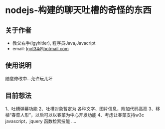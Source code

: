 nodejs-构建的聊天吐槽的奇怪的东西
==============================
关于作者
----------------------

* 教父右手(lgyhitler), 程序员Java,Javacript
* email: lgyt34@hotmail.com

使用说明
----------------------

随意修改中...允许玩儿坏

目前想法
----------------------
1、吐槽弹幕功能
2、吐槽对象暂定为 各种文字、图片信息，附加代码高亮
3、移植“春菜人形”，以后可以以春菜为中心开发功能
4、考虑让春菜支持w3c javascript，jquery 函数检索技能
....
